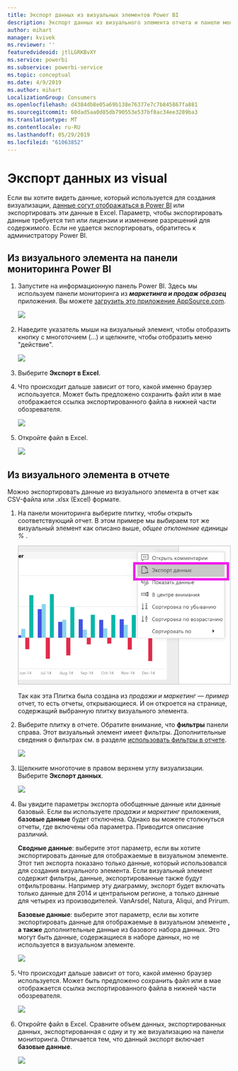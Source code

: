 ```yaml
---
title: Экспорт данных из визуальных элементов Power BI
description: Экспорт данных из визуального элемента отчета и панели мониторинга visual и просмотреть его в Excel.
author: mihart
manager: kvivek
ms.reviewer: ''
featuredvideoid: jtlLGRKBvXY
ms.service: powerbi
ms.subservice: powerbi-service
ms.topic: conceptual
ms.date: 4/9/2019
ms.author: mihart
LocalizationGroup: Consumers
ms.openlocfilehash: d4384db8e05a69b138e76377e7c7b845867fa881
ms.sourcegitcommit: 60dad5aa0d85db790553e537bf8ac34ee3289ba3
ms.translationtype: MT
ms.contentlocale: ru-RU
ms.lasthandoff: 05/29/2019
ms.locfileid: "61063852"
---
```

# <a name="export-data-from-visual"></a>Экспорт данных из visual
Если вы хотите видеть данные, который используется для создания визуализации, [данные согут отображаться в Power BI](end-user-show-data.md) или экспортировать эти данные в Excel. Параметр, чтобы экспортировать данные требуется тип или лицензии и изменение разрешений для содержимого. Если не удается экспортировать, обратитесь к администратору Power BI. 

## <a name="from-a-visual-on-a-power-bi-dashboard"></a>Из визуального элемента на панели мониторинга Power BI

1. Запустите на информационную панель Power BI. Здесь мы используем панели мониторинга из ***маркетинга и продаж образец*** приложения. Вы можете [загрузить это приложение AppSource.com](https://appsource.microsoft.com/en-us/product/power-bi/microsoft-retail-analysis-sample.salesandmarketingsample-preview?flightCodes=e2b06c7a-a438-4d99-9eb6-4324ce87f282).

    ![](media/end-user-export/power-bi-dashboard.png)

2. Наведите указатель мыши на визуальный элемент, чтобы отобразить кнопку с многоточием (...) и щелкните, чтобы отобразить меню "действие".

    ![](media/end-user-export/power-bi-dashboard-export-visual.png)

3. Выберите **Экспорт в Excel**.

4. Что происходит дальше зависит от того, какой именно браузер используется. Может быть предложено сохранить файл или в мае отображается ссылка экспортированного файла в нижней части обозревателя. 

    ![](media/end-user-export/power-bi-export-browser.png)

5. Откройте файл в Excel.  

    ![](media/end-user-export/power-bi-excel.png)


## <a name="from-a-visual-in-a-report"></a>Из визуального элемента в отчете
Можно экспортировать данные из визуального элемента в отчет как CSV-файла или .xlsx (Excel) формате. 

1. На панели мониторинга выберите плитку, чтобы открыть соответствующий отчет.  В этом примере мы выбираем тот же визуальный элемент как описано выше, *общее отклонение единицы %* . 

    ![](media/end-user-export/power-bi-export-report.png)

    Так как эта Плитка была создана из *продажи и маркетинг — пример* отчет, то есть отчеты, открывающиеся. И он откроется на странице, содержащий выбранную плитку визуального элемента. 

2. Выберите плитку в отчете. Обратите внимание, что **фильтры** панели справа. Этот визуальный элемент имеет фильтры. Дополнительные сведения о фильтрах см. в разделе [использовать фильтры в отчете](end-user-report-filter.md).

    ![](media/end-user-export/power-bi-export-filters.png)


3. Щелкните многоточие в правом верхнем углу визуализации. Выберите **Экспорт данных**.

    ![](media/end-user-export/power-bi-export-report2.png)

4. Вы увидите параметры экспорта обобщенные данные или данные базовый. Если вы используете *продажи и маркетинг* приложения, **базовые данные** будет отключена. Однако вы можете столкнуться отчеты, где включены оба параметра. Приводится описание различий.

    **Сводные данные**: выберите этот параметр, если вы хотите экспортировать данные для отображаемые в визуальном элементе.  Этот тип экспорта показано только данные, который использовался для создания визуального элемента. Если визуальный элемент содержит фильтры, данные, экспортированные также будут отфильтрованы. Например эту диаграмму, экспорт будет включать только данные для 2014 и центральном регионе, а только данные для четырех из производителей. VanArsdel, Natura, Aliqui, and Prirum.
  

    **Базовые данные**: выберите этот параметр, если вы хотите экспортировать данные для отображаемые в визуальном элементе **, а также** дополнительные данные из базового набора данных.  Это могут быть данные, содержащиеся в наборе данных, но не используется в визуальном элементе. 

    ![](media/end-user-export/power-bi-export-report3.png)

5. Что происходит дальше зависит от того, какой именно браузер используется. Может быть предложено сохранить файл или в мае отображается ссылка экспортированного файла в нижней части обозревателя. 

    ![](media/end-user-export/power-bi-export-edge.png)


7. Откройте файл в Excel. Сравните объем данных, экспортированных данных, экспортированная с одну и ту же визуализацию на панели мониторинга. Отличается тем, что данный экспорт включает **базовые данные**. 

    ![](media/end-user-export/power-bi-underlying.png)

